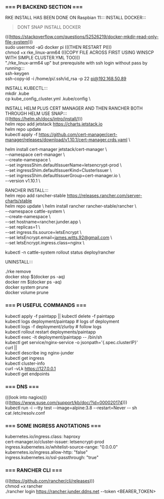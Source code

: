 ### === PI BACKEND SECTION === 

RKE INSTALL HAS BEEN DONE ON Raspbian 11:::
INSTALL DOCKER:::
> DONT SNAP INSTALL DOCKER

(((https://stackoverflow.com/questions/52526219/docker-mkdir-read-only-file-system))) \
sudo usermod -aG docker pi (((THEN RESTART PI))) \
chmod +x rke_linux-arm64 (((COPY FILE ACROSS FIRST USING WINSCP WITH SIMPLE CLUSTER.YML TOO))) \
"./rke_linux-arm64 up" but prerequisite with ssh login without pass by running::: \
ssh-keygen \
ssh-copy-id -i /home/pi/.ssh/id_rsa -p 22 pi@192.168.50.89

INSTALL KUBECTL::: \
mkdir .kube \
cp kube_config_cluster.yml .kube/config \

INSTALL HELM PLUS CERT MANAGER AND THEN RANCHER BOTH THROUGH HELM USE SNAP::: \
(((https://helm.sh/docs/intro/install/))) \
helm repo add jetstack https://charts.jetstack.io \
helm repo update \
kubectl apply -f https://github.com/cert-manager/cert-manager/releases/download/v1.10.1/cert-manager.crds.yaml \

helm install cert-manager jetstack/cert-manager \ \
  --namespace cert-manager \ \
  --create-namespace \ \
  --set ingressShim.defaultIssuerName=letsencrypt-prod \ \
  --set ingressShim.defaultIssuerKind=ClusterIssuer \ \
  --set ingressShim.defaultIssuerGroup=cert-manager.io \ \
  --version v1.10.1 \

RANCHER INSTALL::: \
helm repo add rancher-stable https://releases.rancher.com/server-charts/stable \
helm repo update \ 
helm install rancher rancher-stable/rancher \ \
  --namespace cattle-system \ \
  --create-namespace \ \
  --set hostname=rancher.junder.app \ \
  --set replicas=1 \ \
  --set ingress.tls.source=letsEncrypt \ \
  --set letsEncrypt.email=james.witts.92@gmail.com \ \
  --set letsEncrypt.ingress.class=nginx \

kubectl -n cattle-system rollout status deploy/rancher

UNINSTALL:::

./rke remove \
docker stop $(docker ps -aq) \
docker rm $(docker ps -aq) \
docker system prune \
docker volume prune

### === PI USEFUL COMMANDS ===

kubectl apply -f paintapp || kubectl delete -f paintapp \
kubectl logs deployment/paintapp # logs of deployment \
kubectl logs -f deployment/zlurby # follow logs \
kubectl rollout restart deployments/paintapp \
kubectl exec -it deployment/paintapp -- /bin/sh \
kubectl get service/nginx-service -o jsonpath='{.spec.clusterIP}' \
curl <clusterip>||<ingressip> \
kubectl describe ing nginx-junder \
kubectl get ingress \
kubectl cluster-info \
curl -vLk https://127.0.0.1 \
kubectl get endpoints

### === DNS === 

(((look into nagios))) \
(((https://www.suse.com/support/kb/doc/?id=000020174))) \
kubectl run -i --tty test --image=alpine:3.8 --restart=Never -- sh \
cat /etc/resolv.conf

### === SOME INGRESS ANOTATIONS ===

kubernetes.io/ingress.class: haproxy \
cert-manager.io/cluster-issuer: letsencrypt-prod \
ingress.kubernetes.io/whitelist-source-range: "0.0.0.0" \
kubernetes.io/ingress.allow-http: "false" \
ingress.kubernetes.io/ssl-passthrough: "true"

### === RANCHER CLI ===

(((https://github.com/rancher/cli/releases))) \
chmod +x rancher \
./rancher login https://rancher.junder.ddns.net --token <BEARER_TOKEN>
